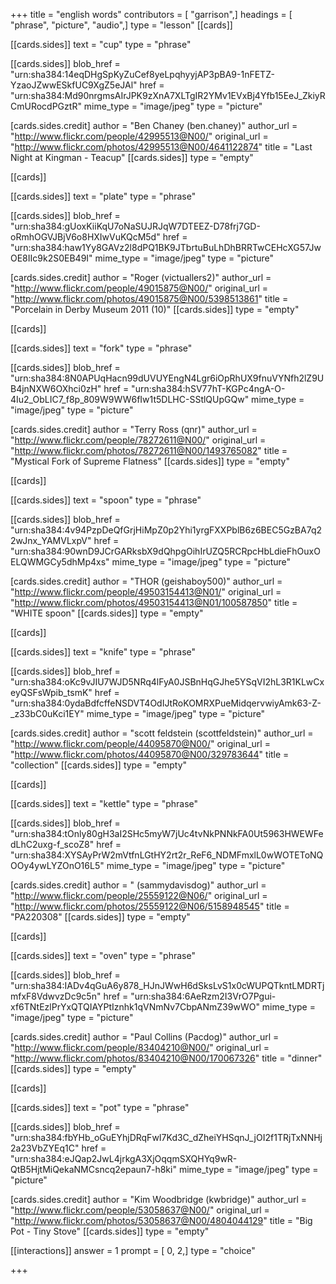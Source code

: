 +++
title = "english words"
contributors = [ "garrison",]
headings = [ "phrase", "picture", "audio",]
type = "lesson"
[[cards]]

[[cards.sides]]
text = "cup"
type = "phrase"

[[cards.sides]]
blob_href = "urn:sha384:14eqDHgSpKyZuCef8yeLpqhyyjAP3pBA9-1nFETZ-YzaoJZwwESkfUC9XgZ5eJAl"
href = "urn:sha384:Md90nrgmsAIrJPK9zXnA7XLTgIR2YMv1EVxBj4Yfb15EeJ_ZkiyRCmURocdPGztR"
mime_type = "image/jpeg"
type = "picture"

[cards.sides.credit]
author = "Ben Chaney (ben.chaney)"
author_url = "http://www.flickr.com/people/42995513@N00/"
original_url = "http://www.flickr.com/photos/42995513@N00/4641122874"
title = "Last Night at Kingman - Teacup"
[[cards.sides]]
type = "empty"

[[cards]]

[[cards.sides]]
text = "plate"
type = "phrase"

[[cards.sides]]
blob_href = "urn:sha384:gUoxKiiKqU7oNaSUJRJqW7DTEEZ-D78frj7GD-oRmhOGVJBjV6o8HXIwVuKQcM5d"
href = "urn:sha384:haw1Yy8GAVz2l8dPQ1BK9JTbrtuBuLhDhBRRTwCEHcXG57JwOE8IIc9k2S0EB49I"
mime_type = "image/jpeg"
type = "picture"

[cards.sides.credit]
author = "Roger (victuallers2)"
author_url = "http://www.flickr.com/people/49015875@N00/"
original_url = "http://www.flickr.com/photos/49015875@N00/5398513861"
title = "Porcelain in Derby Museum 2011 (10)"
[[cards.sides]]
type = "empty"

[[cards]]

[[cards.sides]]
text = "fork"
type = "phrase"

[[cards.sides]]
blob_href = "urn:sha384:8N0APUqHacn99dUVUYEngN4Lgr6iOpRhUX9fnuVYNfh2lZ9UB4jnNXW6OXhci0zH"
href = "urn:sha384:hSV77hT-KGPc4ngA-O-4Iu2_ObLIC7_f8p_809W9WW6fIw1t5DLHC-SStlQUpGQw"
mime_type = "image/jpeg"
type = "picture"

[cards.sides.credit]
author = "Terry Ross (qnr)"
author_url = "http://www.flickr.com/people/78272611@N00/"
original_url = "http://www.flickr.com/photos/78272611@N00/1493765082"
title = "Mystical Fork of Supreme Flatness"
[[cards.sides]]
type = "empty"

[[cards]]

[[cards.sides]]
text = "spoon"
type = "phrase"

[[cards.sides]]
blob_href = "urn:sha384:4v94PzpDeQfGrjHiMpZ0p2Yhi1yrgFXXPblB6z6BEC5GzBA7q22wJnx_YAMVLxpV"
href = "urn:sha384:90wnD9JCrGARksbX9dQhpgOihIrUZQ5RCRpcHbLdieFhOuxOELQWMGCy5dhMp4xs"
mime_type = "image/jpeg"
type = "picture"

[cards.sides.credit]
author = "THOR (geishaboy500)"
author_url = "http://www.flickr.com/people/49503154413@N01/"
original_url = "http://www.flickr.com/photos/49503154413@N01/100587850"
title = "WHITE spoon"
[[cards.sides]]
type = "empty"

[[cards]]

[[cards.sides]]
text = "knife"
type = "phrase"

[[cards.sides]]
blob_href = "urn:sha384:oKc9vJIU7WJD5NRq4lFyA0JSBnHqGJhe5YSqVI2hL3R1KLwCxeyQSFsWpib_tsmK"
href = "urn:sha384:0ydaBdfcffeNSDVT4OdIJtRoKOMRXPueMidqervwiyAmk63-Z-_z33bC0uKci1EY"
mime_type = "image/jpeg"
type = "picture"

[cards.sides.credit]
author = "scott feldstein (scottfeldstein)"
author_url = "http://www.flickr.com/people/44095870@N00/"
original_url = "http://www.flickr.com/photos/44095870@N00/329783644"
title = "collection"
[[cards.sides]]
type = "empty"

[[cards]]

[[cards.sides]]
text = "kettle"
type = "phrase"

[[cards.sides]]
blob_href = "urn:sha384:tOnly80gH3aI2SHc5myW7jUc4tvNkPNNkFA0Ut5963HWEWFedLhC2uxg-f_scoZ8"
href = "urn:sha384:XYSAyPrW2mVtfnLGtHY2rt2r_ReF6_NDMFmxlL0wWOTEToNQOOy4ywLYZOnO16L5"
mime_type = "image/jpeg"
type = "picture"

[cards.sides.credit]
author = " (sammydavisdog)"
author_url = "http://www.flickr.com/people/25559122@N06/"
original_url = "http://www.flickr.com/photos/25559122@N06/5158948545"
title = "PA220308"
[[cards.sides]]
type = "empty"

[[cards]]

[[cards.sides]]
text = "oven"
type = "phrase"

[[cards.sides]]
blob_href = "urn:sha384:IADv4qGuA6y878_HJnJWwH6dSksLvS1x0cWUPQTkntLMDRTjmfxF8VdwvzDc9c5n"
href = "urn:sha384:6AeRzm2I3VrO7Pgui-xf6TNtEzlPrYxQTQIAYPtIznhk1qVNmNv7CbpANmZ39wWO"
mime_type = "image/jpeg"
type = "picture"

[cards.sides.credit]
author = "Paul Collins (Pacdog)"
author_url = "http://www.flickr.com/people/83404210@N00/"
original_url = "http://www.flickr.com/photos/83404210@N00/170067326"
title = "dinner"
[[cards.sides]]
type = "empty"

[[cards]]

[[cards.sides]]
text = "pot"
type = "phrase"

[[cards.sides]]
blob_href = "urn:sha384:fbYHb_oGuEYhjDRqFwI7Kd3C_dZheiYHSqnJ_jOI2f1TRjTxNNHj2a23VbZYEq1C"
href = "urn:sha384:eJQap2JwL4jrkgA3XjOqqmSXQHYq9wR-QtB5HjtMiQekaNMCsncq2epaun7-h8ki"
mime_type = "image/jpeg"
type = "picture"

[cards.sides.credit]
author = "Kim Woodbridge (kwbridge)"
author_url = "http://www.flickr.com/people/53058637@N00/"
original_url = "http://www.flickr.com/photos/53058637@N00/4804044129"
title = "Big Pot - Tiny Stove"
[[cards.sides]]
type = "empty"

[[interactions]]
answer = 1
prompt = [ 0, 2,]
type = "choice"

+++
